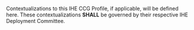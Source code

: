 
Contextualizations to this IHE CCG Profile, if applicable, will be defined here. These contextualizations **SHALL** be governed by their respective IHE Deployment Committee.